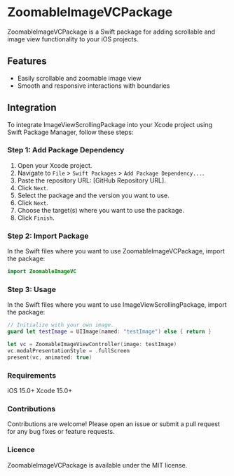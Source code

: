 # ZoomableImageVCPackage

ZoomableImageVCPackage is a Swift package for adding scrollable and image view functionality to your iOS projects.

## Features

- Easily scrollable and zoomable image view
- Smooth and responsive interactions with boundaries

## Integration

To integrate ImageViewScrollingPackage into your Xcode project using Swift Package Manager, follow these steps:

### Step 1: Add Package Dependency

1. Open your Xcode project.
2. Navigate to `File` > `Swift Packages` > `Add Package Dependency...`.
3. Paste the repository URL: [GitHub Repository URL].
4. Click `Next`.
5. Select the package and the version you want to use.
6. Click `Next`.
7. Choose the target(s) where you want to use the package.
8. Click `Finish`.

### Step 2: Import Package

In the Swift files where you want to use ZoomableImageVCPackage, import the package:

```swift
import ZoomableImageVC
```

### Step 3: Usage

In the Swift files where you want to use ImageViewScrollingPackage, import the package:

```swift
// Initialize with your own image.
guard let testImage = UIImage(named: "testImage") else { return }

let vc = ZoomableImageViewController(image: testImage)
vc.modalPresentationStyle = .fullScreen
present(vc, animated: true)
```

### Requirements
iOS 15.0+
Xcode 15.0+

### Contributions
Contributions are welcome! Please open an issue or submit a pull request for any bug fixes or feature requests.

### Licence
ZoomableImageVCPackage is available under the MIT license.
